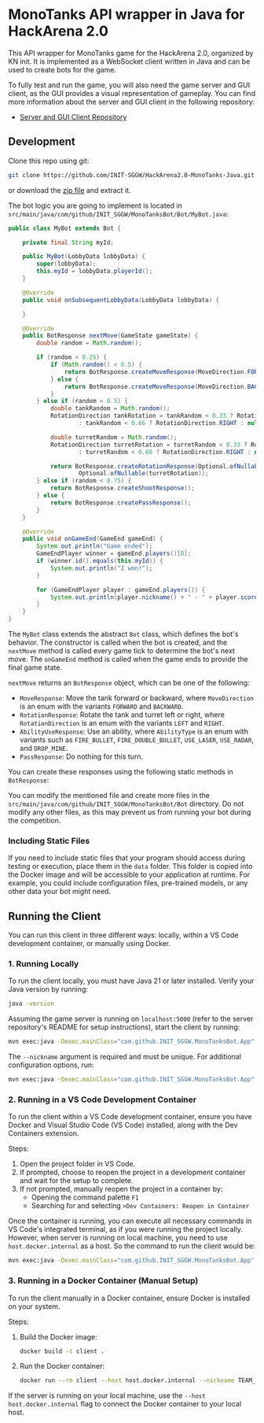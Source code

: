 # MonoTanks API wrapper in Java for HackArena 2.0

This API wrapper for MonoTanks game for the HackArena 2.0, organized by
KN init. It is implemented as a WebSocket client written in Java and can be
used to create bots for the game.

To fully test and run the game, you will also need the game server and GUI
client, as the GUI provides a visual representation of gameplay. You can find
more information about the server and GUI client in the following repository:

- [Server and GUI Client Repository](https://github.com/INIT-SGGW/HackArena2.0-MonoTanks)

## Development

Clone this repo using git:
```sh
git clone https://github.com/INIT-SGGW/HackArena2.0-MonoTanks-Java.git
```

or download the [zip file](https://github.com/INIT-SGGW/HackArena2.0-MonoTanks-Java/archive/refs/heads/main.zip)
and extract it.

The bot logic you are going to implement is located in
`src/main/java/com/github/INIT_SGGW/MonoTanksBot/Bot/MyBot.java`:

```java
public class MyBot extends Bot {

    private final String myId;

    public MyBot(LobbyData lobbyData) {
        super(lobbyData);
        this.myId = lobbyData.playerId();
    }

    @Override
    public void onSubsequentLobbyData(LobbyData lobbyData) {

    }

    @Override
    public BotResponse nextMove(GameState gameState) {
        double random = Math.random();

        if (random < 0.25) {
            if (Math.random() < 0.5) {
                return BotResponse.createMoveResponse(MoveDirection.FORWARD);
            } else {
                return BotResponse.createMoveResponse(MoveDirection.BACKWARD);
            }
        } else if (random < 0.5) {
            double tankRandom = Math.random();
            RotationDirection tankRotation = tankRandom < 0.33 ? RotationDirection.LEFT
                    : tankRandom < 0.66 ? RotationDirection.RIGHT : null;

            double turretRandom = Math.random();
            RotationDirection turretRotation = turretRandom < 0.33 ? RotationDirection.LEFT
                    : turretRandom < 0.66 ? RotationDirection.RIGHT : null;

            return BotResponse.createRotationResponse(Optional.ofNullable(tankRotation),
                    Optional.ofNullable(turretRotation));
        } else if (random < 0.75) {
            return BotResponse.createShootResponse();
        } else {
            return BotResponse.createPassResponse();
        }
    }

    @Override
    public void onGameEnd(GameEnd gameEnd) {
        System.out.println("Game ended");
        GameEndPlayer winner = gameEnd.players()[0];
        if (winner.id().equals(this.myId)) {
            System.out.println("I won!");
        }

        for (GameEndPlayer player : gameEnd.players()) {
            System.out.println(player.nickname() + " - " + player.score());
        }
    }
}
```

The `MyBot` class extends the abstract `Bot` class, which defines the bot's
behavior. The constructor is called when the bot is created, and the
`nextMove` method is called every game tick to determine the bot's next move.
The `onGameEnd` method is called when the game ends to provide the final game
state.

`nextMove` returns an `BotResponse` object, which can be one of the following:

- `MoveResponse`: Move the tank forward or backward, where `MoveDirection` is an
  enum with the variants `FORWARD` and `BACKWARD`.
- `RotationResponse`: Rotate the tank and turret left or right, where
  `RotationDirection` is an enum with the variants `LEFT` and `RIGHT`.
- `AbilityUseResponse`: Use an ability, where `AbilityType` is an enum with
  variants such as `FIRE_BULLET`, `FIRE_DOUBLE_BULLET`, `USE_LASER`, `USE_RADAR`,
  and `DROP_MINE`.
- `PassResponse`: Do nothing for this turn.

You can create these responses using the following static methods in `BotResponse`:

You can modify the mentioned file and create more files in the
`src/main/java/com/github/INIT_SGGW/MonoTanksBot/Bot` directory. Do not
modify any other files, as this may prevent us from running your bot during
the competition.

### Including Static Files

If you need to include static files that your program should access during
testing or execution, place them in the `data` folder. This folder is copied
into the Docker image and will be accessible to your application at runtime.
For example, you could include configuration files, pre-trained models, or any
other data your bot might need.

## Running the Client

You can run this client in three different ways: locally, within a VS Code
development container, or manually using Docker.

### 1. Running Locally

To run the client locally, you must have Java 21 or later installed. Verify your
Java version by running:

```sh
java -version
```

Assuming the game server is running on `localhost:5000` (refer to the server
repository's README for setup instructions), start the client by running:

```sh
mvn exec:java -Dexec.mainClass="com.github.INIT_SGGW.MonoTanksBot.App" -Dexec.args="--nickname TEAM_NAME"
```

The `--nickname` argument is required and must be unique. For additional
configuration options, run:

```sh
mvn exec:java -Dexec.mainClass="com.github.INIT_SGGW.MonoTanksBot.App" -Dexec.args="--help"
```

### 2. Running in a VS Code Development Container

To run the client within a VS Code development container, ensure you have Docker
and Visual Studio Code (VS Code) installed, along with the Dev Containers
extension.

Steps:

1. Open the project folder in VS Code.
2. If prompted, choose to reopen the project in a development container and wait
   for the setup to complete.
3. If not prompted, manually reopen the project in a container by:
   - Opening the command palette `F1`
   - Searching for and selecting `>Dev Containers: Reopen in Container`

Once the container is running, you can execute all necessary commands in VS
Code's integrated terminal, as if you were running the project locally. However,
when server is running on local machine, you need to use `host.docker.internal`
as a host. So the command to run the client would be:

```sh
mvn exec:java -Dexec.mainClass="com.github.INIT_SGGW.MonoTanksBot.App" -Dexec.args="--host host.docker.internal --nickname TEAM_NAME"
```

### 3. Running in a Docker Container (Manual Setup)

To run the client manually in a Docker container, ensure Docker is installed on
your system.

Steps:

1. Build the Docker image:
   ```sh
   docker build -t client .
   ```
2. Run the Docker container:
   ```sh
   docker run --rm client --host host.docker.internal --nickname TEAM_NAME
   ```

If the server is running on your local machine, use the
`--host host.docker.internal` flag to connect the Docker container to your local
host.

